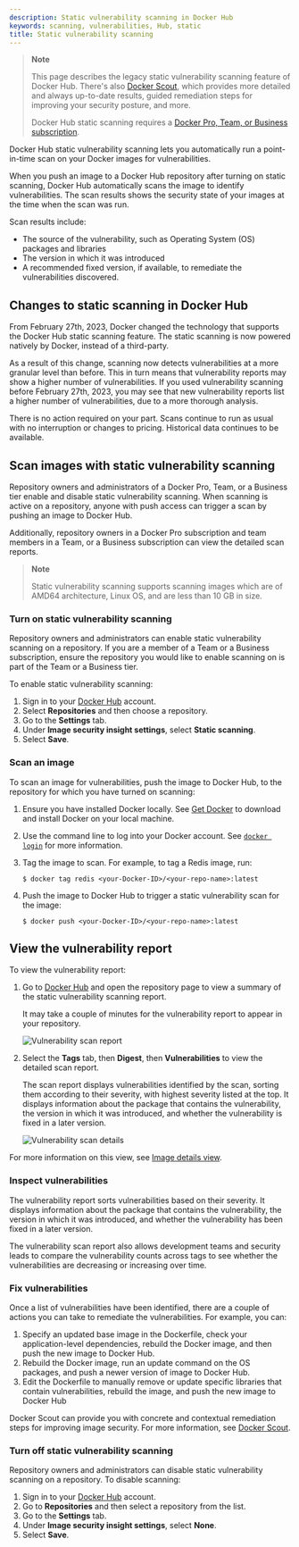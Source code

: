 ```yaml
---
description: Static vulnerability scanning in Docker Hub
keywords: scanning, vulnerabilities, Hub, static
title: Static vulnerability scanning
---
```


> **Note**
>
> This page describes the legacy static vulnerability scanning feature of
> Docker Hub. There's also [Docker Scout](../scout/_index.md), which provides
> more detailed and always up-to-date results, guided remediation steps for
> improving your security posture, and more.
>
> Docker Hub static scanning requires a [Docker Pro, Team, or Business
> subscription](../subscription/index.md).

Docker Hub static vulnerability scanning lets you automatically run a
point-in-time scan on your Docker images for vulnerabilities.

When you push an image to a Docker Hub repository after turning on static
scanning, Docker Hub automatically scans the image to identify vulnerabilities.
The scan results shows the security state of your images at the time when the
scan was run.

Scan results include:

- The source of the vulnerability, such as Operating System (OS) packages and
  libraries
- The version in which it was introduced
- A recommended fixed version, if available, to remediate the vulnerabilities
  discovered.

## Changes to static scanning in Docker Hub

From February 27th, 2023, Docker changed the technology that supports the
Docker Hub static scanning feature. The static scanning is now powered natively
by Docker, instead of a third-party.

As a result of this change, scanning now detects vulnerabilities at a more
granular level than before. This in turn means that vulnerability reports may
show a higher number of vulnerabilities. If you used vulnerability scanning
before February 27th, 2023, you may see that new vulnerability reports list a
higher number of vulnerabilities, due to a more thorough analysis.

There is no action required on your part. Scans continue to run as usual
with no interruption or changes to pricing. Historical data continues to be
available.

## Scan images with static vulnerability scanning

Repository owners and administrators of a Docker Pro, Team, or a Business tier
enable and disable static vulnerability scanning. When scanning is active on a
repository, anyone with push access can trigger a scan by pushing an image to
Docker Hub.

Additionally, repository owners in a Docker Pro subscription and team members in
a Team, or a Business subscription can view the detailed scan reports.

> **Note**
>
> Static vulnerability scanning supports scanning images which are of AMD64
> architecture, Linux OS, and are less than 10 GB in size.

### Turn on static vulnerability scanning

Repository owners and administrators can enable static vulnerability scanning
on a repository. If you are a member of a Team or a Business subscription,
ensure the repository you would like to enable scanning on is part of the Team
or a Business tier.

To enable static vulnerability scanning:

1. Sign in to your [Docker Hub](https://hub.docker.com) account.
2. Select **Repositories** and then choose a repository.
3. Go to the **Settings** tab.
4. Under **Image security insight settings**, select **Static scanning**.
5. Select **Save**.

### Scan an image

To scan an image for vulnerabilities, push the image to Docker Hub, to the
repository for which you have turned on scanning:

1. Ensure you have installed Docker locally. See [Get Docker](../get-docker.md)
   to download and install Docker on your local machine.
2. Use the command line to log into your Docker account. See
   [`docker login`](../reference/cli/docker/login.md) for more
   information.
3. Tag the image to scan. For example, to tag a Redis image, run:

   ```console
   $ docker tag redis <your-Docker-ID>/<your-repo-name>:latest
   ```

4. Push the image to Docker Hub to trigger a static vulnerability scan for the
   image:

   ```console
   $ docker push <your-Docker-ID>/<your-repo-name>:latest
   ```

## View the vulnerability report

To view the vulnerability report:

1. Go to [Docker Hub](https://hub.docker.com) and open the repository page to
   view a summary of the static vulnerability scanning report.

   It may take a couple of minutes for the vulnerability report to appear in
   your repository.

   ![Vulnerability scan report](images/vuln-scan-report.png)

2. Select the **Tags** tab, then **Digest**, then **Vulnerabilities** to view the
   detailed scan report.

   The scan report displays vulnerabilities identified by the scan, sorting them
   according to their severity, with highest severity listed at the top. It
   displays information about the package that contains the vulnerability, the
   version in which it was introduced, and whether the vulnerability is fixed in
   a later version.

   ![Vulnerability scan details](images/vuln-scan-details.png)

For more information on this view, see
[Image details view](/scout/explore/image-details-view.md).

### Inspect vulnerabilities

The vulnerability report sorts vulnerabilities based on their severity. It
displays information about the package that contains the vulnerability, the
version in which it was introduced, and whether the vulnerability has been fixed
in a later version.

The vulnerability scan report also allows development teams and security leads
to compare the vulnerability counts across tags to see whether the
vulnerabilities are decreasing or increasing over time.

### Fix vulnerabilities

Once a list of vulnerabilities have been identified, there are a couple of
actions you can take to remediate the vulnerabilities. For example, you can:

1. Specify an updated base image in the Dockerfile, check your application-level
   dependencies, rebuild the Docker image, and then push the new image to Docker
   Hub.
2. Rebuild the Docker image, run an update command on the OS packages, and push
   a newer version of image to Docker Hub.
3. Edit the Dockerfile to manually remove or update specific libraries that
   contain vulnerabilities, rebuild the image, and push the new image to Docker
   Hub

Docker Scout can provide you with concrete and contextual remediation steps for
improving image security. For more information, see
[Docker Scout](../scout/index.md).

### Turn off static vulnerability scanning

Repository owners and administrators can disable static vulnerability scanning
on a repository. To disable scanning:

1. Sign in to your [Docker Hub](https://hub.docker.com) account.
2. Go to **Repositories** and then select a repository from the list.
3. Go to the **Settings** tab.
4. Under **Image security insight settings**, select **None**.
5. Select **Save**.
